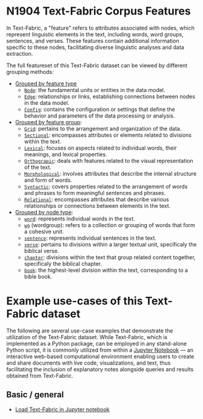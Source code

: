 # N1904 Text-Fabric Corpus Features

In Text-Fabric, a "feature" refers to attributes associated with nodes, which represent linguistic elements in the text, including words, word groups, sentences, and verses. These features contain additional information specific to these nodes, facilitating diverse linguistic analyses and data extraction.

The full featureset of this Text-Fabric dataset can be viewed by different grouping methods:
* [Grouped by feature type](features/featuresbyfeaturetype.md#readme)
     * [`Node`](features/featuresbyfeaturetype.md#node-features): the fundamental units or entities in the data model.
     * [`Edge`](features/featuresbyfeaturetype.md#edge-features): relationships or links, establishing connections between nodes in the data model.
     * [`Config`](features/featuresbyfeaturetype.md#config-features): contains the configuration or settings that define the behavior and parameters of the data processing or analysis.
* [Grouped by feature group](features/featuresbygroup.md#readme):
     * [`Grid`](features/featuresbygroup.md#grid-features): pertains to the arrangement and organization of the data.
     * [`Sectional`](features/featuresbygroup.md#sectional-features): encompasses attributes or elements related to divisions within the text.
     *  [`Lexical`](features/featuresbygroup.md#lexical-features): focuses on aspects related to individual words, their meanings, and lexical properties.
     *  [`Orthograpic`](features/featuresbygroup.md#Orthograpic-features): deals with features related to the visual representation of the text.
     *  [`Morphological`](features/featuresbygroup.md#morphological-features):  involves attributes that describe the internal structure and form of words.
     *  [`Syntactic`](features/featuresbygroup.md#syntactic-features): covers properties related to the arrangement of words and phrases to form meaningful sentences and phrases. 
     *  [`Relational`](features/featuresbygroup.md#relational-features):  encompasses attributes that describe various relationships or connections between elements in the text.
* [Grouped by node type](features/featuresbynodetype.md#readme):
     *  [`word`](features/featuresbynodetype.md#word-nodes): represents individual words in the text.
     *  [`wg`](features/featuresbynodetype.md#wordgroup-nodes) (wordgroup): refers to a collection or grouping of words that form a cohesive unit.
     *  [`sentence`](features/featuresbynodetype.md#sentence-nodes): represents individual sentences in the text.
     *  [`verse`](features/featuresbynodetype.md#verse-nodes): pertains to divisions within a larger textual unit, specificaly the biblical verse.
     *  [`chapter`](features/featuresbynodetype.md#chapter-nodes): divisions within the text that group related content together, specificaly the biblical chapter.
     *  [`book`](features/featuresbynodetype.md#book-nodes): the highest-level division within the text, corresponding to a bible book.

# Example use-cases of this Text-Fabric dataset

The following are several use-case examples that demonstrate the utilization of the Text-Fabric dataset. While Text-Fabric,  which is implemented as a Python package, can be employed in any stand-alone Python script, it is commonly utilized from within a [Jupyter Notebook](https://jupyter.org) — an interactive web-based computational environment enabling users to create and share documents with live code, visualizations, and text, thus facilitating the inclusion of explanatory notes alongside queries and results obtained from Text-Fabric.

## Basic / general

* [Load Text-Fabric in Jupyter notebook](https://nbviewer.org/github/saulocantanhede/tfgreek2/blob/main/docs/usecases/load_text_fabric.ipynb)
